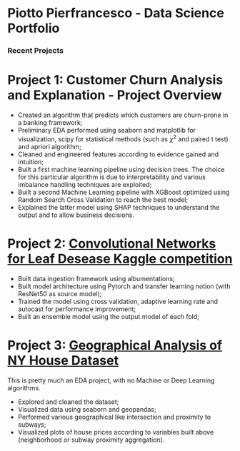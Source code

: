 # Piotto Pierfrancesco - Data Science Portfolio

### Recent Projects

# Project 1: Customer Churn Analysis and Explanation - Project Overview
* Created an algorithm that predicts which customers are churn-prone in a banking framework;
* Preliminary EDA performed using seaborn and matplotlib for visualization, scipy for statistical methods (such as $\chi^2$ and paired t test) and apriori algorithm;
* Cleaned and engineered features according to evidence gained and intuition;
* Built a first machine learning pipeline using decision trees. The choice for this particular algorithm is due to interpretability and various imbalance handling techniques are exploited;
* Built a second Machine Learning pipeline with XGBoost optimized using Random Search Cross Validation to reach the best model;
* Explained the latter model using SHAP techniques to understand the output and to allow business decisions.

# Project 2: [Convolutional Networks for Leaf Desease Kaggle competition](https://www.kaggle.com/pier994/how-to-build-a-simple-cnn-for-image-recognition)
* Built data ingestion framework using albumentations;
* Built model architecture using Pytorch and transfer learning notion (with ResNet50 as source model);
* Trained the model using cross validation, adaptive learning rate and autocast for performance improvement;
* Built an ensemble model using the output model of each fold;

# Project 3: [Geographical Analysis of NY House Dataset](https://www.kaggle.com/pier994/geographical-analysis-and-geopandas)
This is pretty much an EDA project, with no Machine or Deep Learning algorithms.
* Explored and cleaned the dataset;
* Visualized data using seaborn and geopandas;
* Performed various geographical like intersection and proximity to subways;
* Visualized plots of house prices according to variables built above (neighborhood or subway proximity aggregation).

